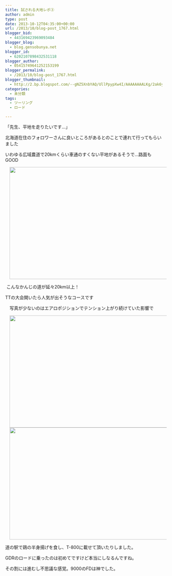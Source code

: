 ```yaml
---
title: 試される大地レポ③
author: admin
type: post
date: 2013-10-12T04:35:00+00:00
url: /2013/10/blog-post_1767.html
blogger_bid:
  - 443169423969093484
blogger_blog:
  - blog.gensobunya.net
blogger_id:
  - 6202107898432531118
blogger_author:
  - 05415749641252153199
blogger_permalink:
  - /2013/10/blog-post_1767.html
blogger_thumbnail:
  - http://2.bp.blogspot.com/--gNZ5XnbYAQ/UllPpypXw4I/AAAAAAAALKg/2ak6yTP1_tg/s1600/DSC_4135.jpg
categories:
  - 未分類
tags:
  - ツーリング
  - ロード

---
```

「先生、平地を走りたいです…」

北海道在住のフォロワーさんに良いところがあるとのことで連れて行ってもらいました
  
いわゆる広域農道で20kmくらい車通のすくない平地があるそうで…路面もGOOD



<div class="separator" style="clear: both; text-align: center;">
  <a href="https://blog.gensobunya.net/wp-content/uploads/2013/10/DSC_4135-1024x575.jpg" imageanchor="1" style="margin-left: 1em; margin-right: 1em;"><img border="0" src="https://blog.gensobunya.net/wp-content/uploads/2013/10/DSC_4135-1024x575.jpg" height="358" width="640" /></a>
</div>

&nbsp;こんなかんじの道が延々20km以上！

TTの大会開いたら人気が出そうなコースです
  
　写真が少ないのはエアロポジションでテンション上がり続けていた影響で

<div class="separator" style="clear: both; text-align: center;">
  <a href="https://blog.gensobunya.net/wp-content/uploads/2013/10/DSC_4137-1-1024x575.jpg" imageanchor="1" style="margin-left: 1em; margin-right: 1em;"><img border="0" src="https://blog.gensobunya.net/wp-content/uploads/2013/10/DSC_4137-1-1024x575.jpg" height="358" width="640" /></a>
</div>

<div class="separator" style="clear: both; text-align: center;">
  <a href="https://blog.gensobunya.net/wp-content/uploads/2013/10/DSC_4136-1024x575.jpg" imageanchor="1" style="margin-left: 1em; margin-right: 1em;"><img border="0" src="https://blog.gensobunya.net/wp-content/uploads/2013/10/DSC_4136-1024x575.jpg" height="358" width="640" /></a>
</div>

道の駅で鶏の半身揚げを食し、T-800に載せて頂いたりしました。

GDRのロードに乗ったのは初めてですけど本当にしなるんですね。
  
その割には進むし不思議な感覚。9000のFDは神でした。

<!-- WP QUADS Content Ad Plugin v. 1.6.0 -->

<div class="quads-location quads-ad1" id="quads-ad1" style="float:none;margin:0px;">
  <!-- gensou-cycle_banner2_AdSense3_1x1_as -->
  
  <ins class="adsbygoogle"
     style="display:block"
     data-ad-client="ca-pub-0056151430743709"
     data-ad-slot="4152578227"
     data-ad-format="auto"></ins>
</div>
